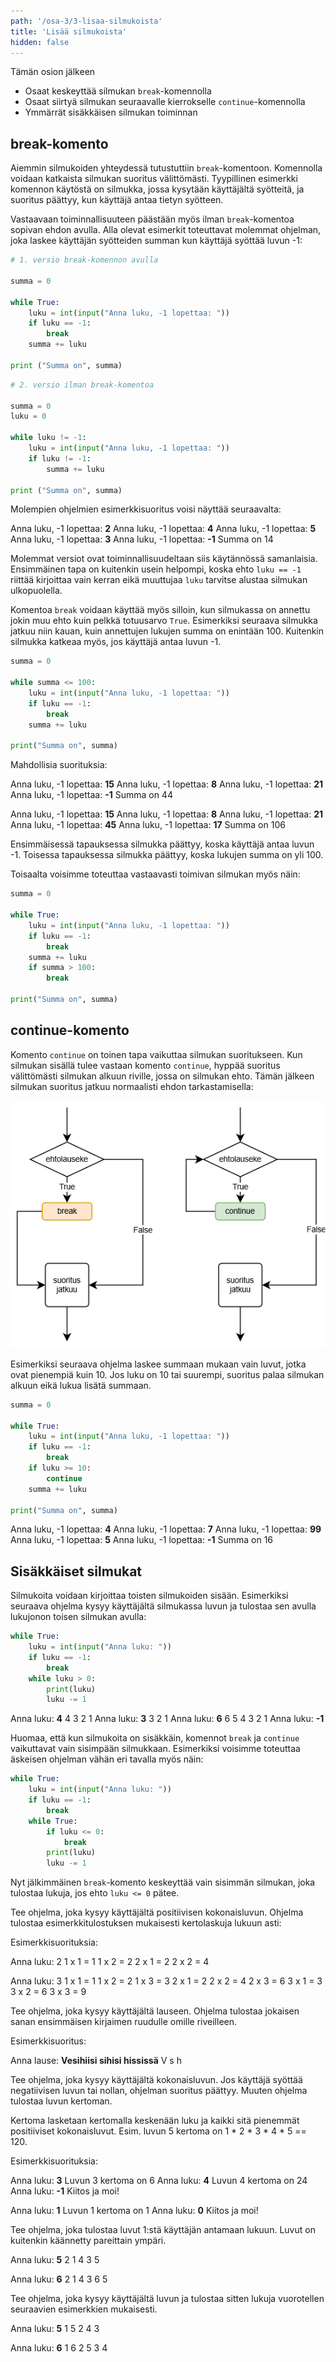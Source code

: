 ```yaml
---
path: '/osa-3/3-lisaa-silmukoista'
title: 'Lisää silmukoista'
hidden: false
---
```


<text-box variant='learningObjectives' name='Oppimistavoitteet'>

Tämän osion jälkeen

- Osaat keskeyttää silmukan `break`-komennolla
- Osaat siirtyä silmukan seuraavalle kierrokselle `continue`-komennolla
- Ymmärrät sisäkkäisen silmukan toiminnan

</text-box>

## break-komento

Aiemmin silmukoiden yhteydessä tutustuttiin `break`-komentoon. Komennolla voidaan katkaista silmukan suoritus välittömästi. Tyypillinen esimerkki komennon käytöstä on silmukka, jossa kysytään käyttäjältä syötteitä, ja suoritus päättyy, kun käyttäjä antaa tietyn syötteen.

Vastaavaan toiminnallisuuteen päästään myös ilman `break`-komentoa sopivan ehdon avulla. Alla olevat esimerkit toteuttavat molemmat ohjelman, joka laskee käyttäjän syötteiden summan kun käyttäjä syöttää luvun -1:

```python
# 1. versio break-komennon avulla

summa = 0

while True:
    luku = int(input("Anna luku, -1 lopettaa: "))
    if luku == -1:
        break
    summa += luku

print ("Summa on", summa)
```

```python
# 2. versio ilman break-komentoa

summa = 0
luku = 0

while luku != -1:
    luku = int(input("Anna luku, -1 lopettaa: "))
    if luku != -1:
        summa += luku

print ("Summa on", summa)
```

Molempien ohjelmien esimerkkisuoritus voisi näyttää seuraavalta:

<sample-output>

Anna luku, -1 lopettaa: **2**
Anna luku, -1 lopettaa: **4**
Anna luku, -1 lopettaa: **5**
Anna luku, -1 lopettaa: **3**
Anna luku, -1 lopettaa: **-1**
Summa on 14

</sample-output>

Molemmat versiot ovat toiminnallisuudeltaan siis käytännössä samanlaisia. Ensimmäinen tapa on kuitenkin usein helpompi, koska ehto `luku == -1` riittää kirjoittaa vain kerran eikä muuttujaa `luku` tarvitse alustaa silmukan ulkopuolella.

Komentoa `break` voidaan käyttää myös silloin, kun silmukassa on annettu jokin muu ehto kuin pelkkä totuusarvo `True`. Esimerkiksi seuraava silmukka jatkuu niin kauan, kuin annettujen lukujen summa on enintään 100. Kuitenkin silmukka katkeaa myös, jos käyttäjä antaa luvun -1.

```python
summa = 0

while summa <= 100:
    luku = int(input("Anna luku, -1 lopettaa: "))
    if luku == -1:
        break
    summa += luku

print("Summa on", summa)
```

Mahdollisia suorituksia:

<sample-output>

Anna luku, -1 lopettaa: **15**
Anna luku, -1 lopettaa: **8**
Anna luku, -1 lopettaa: **21**
Anna luku, -1 lopettaa: **-1**
Summa on 44

</sample-output>

<sample-output>

Anna luku, -1 lopettaa: **15**
Anna luku, -1 lopettaa: **8**
Anna luku, -1 lopettaa: **21**
Anna luku, -1 lopettaa: **45**
Anna luku, -1 lopettaa: **17**
Summa on 106

</sample-output>

Ensimmäisessä tapauksessa silmukka päättyy, koska käyttäjä antaa luvun -1. Toisessa tapauksessa silmukka päättyy, koska lukujen summa on yli 100.

Toisaalta voisimme toteuttaa vastaavasti toimivan silmukan myös näin:

```python
summa = 0

while True:
    luku = int(input("Anna luku, -1 lopettaa: "))
    if luku == -1:
        break
    summa += luku
    if summa > 100:
        break

print("Summa on", summa)
```
## continue-komento

Komento `continue` on toinen tapa vaikuttaa silmukan suoritukseen. Kun silmukan sisällä tulee vastaan komento `continue`, hyppää suoritus välittömästi silmukan alkuun riville, jossa on silmukan ehto. Tämän jälkeen silmukan suoritus jatkuu normaalisti ehdon tarkastamisella:

<img src="3_3.png">

Esimerkiksi seuraava ohjelma laskee summaan mukaan vain luvut, jotka ovat pienempiä kuin 10. Jos luku on 10 tai suurempi, suoritus palaa silmukan alkuun eikä lukua lisätä summaan.

```python
summa = 0

while True:
    luku = int(input("Anna luku, -1 lopettaa: "))
    if luku == -1:
        break
    if luku >= 10:
        continue
    summa += luku

print("Summa on", summa)
```

<sample-output>

Anna luku, -1 lopettaa: **4**
Anna luku, -1 lopettaa: **7**
Anna luku, -1 lopettaa: **99**
Anna luku, -1 lopettaa: **5**
Anna luku, -1 lopettaa: **-1**
Summa on 16

</sample-output>

## Sisäkkäiset silmukat

Silmukoita voidaan kirjoittaa toisten silmukoiden sisään. Esimerkiksi seuraava ohjelma kysyy käyttäjältä silmukassa luvun ja tulostaa sen avulla lukujonon toisen silmukan avulla:

```python
while True:
    luku = int(input("Anna luku: "))
    if luku == -1:
        break
    while luku > 0:
        print(luku)
        luku -= 1
```

<sample-output>

Anna luku: **4**
4
3
2
1
Anna luku: **3**
3
2
1
Anna luku: **6**
6
5
4
3
2
1
Anna luku: **-1**

</Sample-output>

Huomaa, että kun silmukoita on sisäkkäin, komennot `break` ja `continue` vaikuttavat vain sisimpään silmukkaan. Esimerkiksi voisimme toteuttaa äskeisen ohjelman vähän eri tavalla myös näin:

```python
while True:
    luku = int(input("Anna luku: "))
    if luku == -1:
        break
    while True:
        if luku <= 0:
            break
        print(luku)
        luku -= 1
```

Nyt jälkimmäinen `break`-komento keskeyttää vain sisimmän silmukan, joka tulostaa lukuja, jos ehto `luku <= 0` pätee.

<in-browser-programming-exercise name="Kertotaulut" tmcname="osa03-15b_kertotaulut">

Tee ohjelma, joka kysyy käyttäjältä positiivisen kokonaisluvun. Ohjelma tulostaa esimerkkitulostuksen mukaisesti kertolaskuja lukuun asti:

Esimerkkisuorituksia:

<sample-output>

Anna luku: 2
1 x 1 = 1
1 x 2 = 2
2 x 1 = 2
2 x 2 = 4

</sample-output>

<sample-output>

Anna luku: 3
1 x 1 = 1
1 x 2 = 2
1 x 3 = 3
2 x 1 = 2
2 x 2 = 4
2 x 3 = 6
3 x 1 = 3
3 x 2 = 6
3 x 3 = 9

</sample-output>



</in-browser-programming-exercise>


<in-browser-programming-exercise name="Sanojen ensimmäiset kirjaimet" tmcname="osa03-16_sanojen_ensimmaiset_kirjaimet">

Tee ohjelma, joka kysyy käyttäjältä lauseen. Ohjelma tulostaa jokaisen sanan ensimmäisen kirjaimen ruudulle omille riveilleen.

Esimerkkisuoritus:

<sample-output>

Anna lause: **Vesihiisi sihisi hississä**
V
s
h

</sample-output>

</in-browser-programming-exercise>

<in-browser-programming-exercise name="Kertomat" tmcname="osa03-17_kertomat">

Tee ohjelma, joka kysyy käyttäjältä kokonaisluvun. Jos käyttäjä syöttää negatiivisen luvun tai nollan, ohjelman suoritus päättyy. Muuten ohjelma tulostaa luvun kertoman.

Kertoma lasketaan kertomalla keskenään luku ja kaikki sitä pienemmät positiiviset kokonaisluvut. Esim. luvun 5 kertoma on 1 * 2 * 3 * 4 * 5 == 120.

Esimerkkisuorituksia:

<sample-output>

Anna luku: **3**
Luvun 3 kertoma on 6
Anna luku: **4**
Luvun 4 kertoma on 24
Anna luku: **-1**
Kiitos ja moi!

</sample-output>

<sample-output>

Anna luku: **1**
Luvun 1 kertoma on 1
Anna luku: **0**
Kiitos ja moi!

</sample-output>

</in-browser-programming-exercise>

<in-browser-programming-exercise name="Parit ympäri" tmcname="osa03-18_parit_ympari">

Tee ohjelma, joka tulostaa luvut 1:stä käyttäjän antamaan lukuun. Luvut on kuitenkin käännetty pareittain ympäri.

<sample-output>

Anna luku: **5**
2
1
4
3
5

</sample-output>

<sample-output>

Anna luku: **6**
2
1
4
3
6
5

</sample-output>

</in-browser-programming-exercise>

<in-browser-programming-exercise name="Vuorotellen" tmcname="osa03-19_vuorotellen">

Tee ohjelma, joka kysyy käyttäjältä luvun ja tulostaa sitten lukuja vuorotellen seuraavien esimerkkien mukaisesti.

<sample-output>

Anna luku: **5**
1
5
2
4
3

</sample-output>

<sample-output>

Anna luku: **6**
1
6
2
5
3
4

</sample-output>

</in-browser-programming-exercise>

<quiz id="44860162-f36e-5286-9b39-6e5955040677"></quiz>
